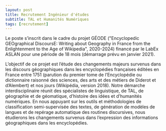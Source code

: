 ```yaml
---
layout: post
title: Recrutement Ingénieur d'études
subtitle: TAL et Humanités Numériques
tags: [recrutement]
---
```


Le poste s’inscrit dans le cadre du projet GÉODE ("Encyclopedic GEOgraphical DiscoursE: Writing about Geography in France from the Enlightenment to the Age of Wikipedia", 2020-2024) financé par le LabEx ASLAN pour une période de 18 mois (démarrage prévu en janvier 2021).

L’objectif de ce projet est l’étude des changements majeurs survenus dans les discours géographiques dans les encyclopédies françaises éditées en France entre 1751 (parution du premier tome de l’Encyclopédie ou dictionnaire raisonné des sciences, des arts et des métiers de Diderot et d’Alembert) et nos jours (Wikipédia, version 2018). 
Notre démarche interdisciplinaire réunit des spécialistes de linguistique, de TAL, de géographie et de géomatique, d’histoire des idées et d’humanités numériques. 
En nous appuyant sur les outils et méthodologies de classification semi-supervisée des textes, de génération de modèles de langues et de repérage automatique des routines discursives, nous étudierons les changements survenus dans l’expression des informations géographiques dans les encyclopédies.